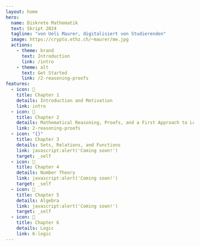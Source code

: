 ```yaml
---
layout: home
hero:
  name: Diskrete Mathematik
  text: Skript 2024
  tagline: "von Ueli Maurer, digitalisiert von Studierenden"
  image: https://crypto.ethz.ch/~maurer/me.jpg
  actions:
    - theme: brand
      text: Introduction
      link: /intro
    - theme: alt
      text: Get Started
      link: /2-reasoning-proofs
features:
  - icon: 🎯
    title: Chapter 1
    details: Introduction and Motivation
    link: intro
  - icon: 🔮
    title: Chapter 2
    details: Mathematical Reasoning, Proofs, and a First Approach to Logic
    link: 2-reasoning-proofs
  - icon: "{}"
    title: Chapter 3
    details: Sets, Relations, and Functions
    link: javascript:alert('Coming soon!')
    target: _self
  - icon: 🔢
    title: Chapter 4
    details: Number Theory
    link: javascript:alert('Coming soon!')
    target: _self
  - icon: 🧮
    title: Chapter 5
    details: Algebra
    link: javascript:alert('Coming soon!')
    target: _self
  - icon: 🧠
    title: Chapter 6
    details: Logic
    link: 6-logic
---
```

